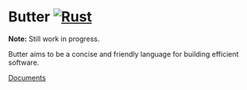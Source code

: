 # Butter [![Rust](https://github.com/neverRare/butter/workflows/Rust/badge.svg)](https://github.com/neverRare/butter/actions?query=workflow%3ARust)

**Note:** Still work in progress.

Butter aims to be a concise and friendly language for building efficient software.

[Documents](doc/README.md)
